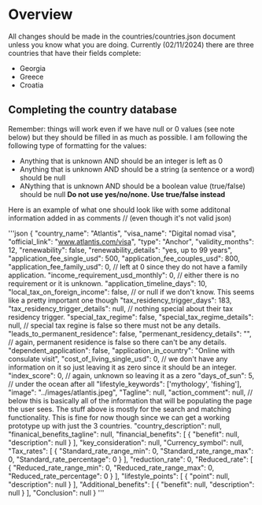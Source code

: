 # Overview

All changes should be made in the countries/countries.json document unless you know what you are doing. Currently (02/11/2024) there are three countries that have their fields complete:
* Georgia
* Greece
* Croatia


## Completing the country database

Remember: things will work even if we have null or 0 values (see note below) but they should be filled in as much as possible. I am following the following type of formatting for the values:
* Anything that is unknown AND should be an integer is left as 0
* Anything that is unknown AND should be a string (a sentence or a word) should be null
* ANything that is unknown AND should be a boolean value (true/false) should be null **Do not use yes/no/none. Use true/false instead**

Here is an example of what one should look like with some additonal information added in as comments // (even though it's not valid json)

'''json
{
  "country_name": "Atlantis",
  "visa_name": "Digital nomad visa",
  "official_link": "www.atlantis.com/visa",
  "type": "Anchor",
  "validity_months": 12,
  "renewability": false,
  "renewability_details": "yes, up to 99 years",
  "application_fee_single_usd": 500,
  "application_fee_couples_usd": 800,
  "application_fee_family_usd": 0, // left at 0 since they do not have a family application.
  "income_requirement_usd_monthly": 0, // either there is no requirement or it is unknown.
  "application_timeline_days": 10,
  "local_tax_on_foreign_income": false, // or null if we don't know. This seems like a pretty important one though
  "tax_residency_trigger_days": 183,
  "tax_residency_trigger_details": null, // nothing special about their tax residency trigger. 
  "special_tax_regime": false,
  "special_tax_regime_details": null, // special tax regine is false so there must not be any details.
  "leads_to_permanent_residence": false,
  "permenant_residency_details": "", // again, permanent residence is false so there can't be any details.
  "dependent_application": false,
  "application_in_country": "Online with consulate visit",
  "cost_of_living_single_usd": 0, // we don't have any information on it so just leaving it as zero since it should be an integer.
  "index_score": 0, // again, unknown so leaving it as a zero
  "days_of_sun": 5, // under the ocean after all
  "lifestyle_keywords": ['mythology', 'fishing'],
  "image": "../images/atlantis.jpeg",
  "Tagline": null,
  "action_comment": null,
  // below this is basically all of the information that will be populating the page the user sees. The stuff above is mostly for the search and matching functionality. This is fine for now though since we can get a working prototype up with just the 3 countries. 
  "country_description": null,
  "finanical_benefits_tagline": null,
  "financial_benefits": [
    {
      "benefit": null,
      "description": null
    }
  ],
  "key_consideration": null,
  "Currency_symbol": null,
  "Tax_rates": [
    {
      "Standard_rate_range_min": 0,
      "Standard_rate_range_max": 0,
      "Standard_rate_percentage": 0
    }
  ],
  "reduction_rate": 0,
  "Reduced_rate": [
    {
      "Reduced_rate_range_min": 0,
      "Reduced_rate_range_max": 0,
      "Reduced_rate_percentage": 0
    }
  ],
  "lifestyle_points": [
    {
      "point": null,
      "description": null
    }
  ],
  "Additional_benefits": [
    {
      "benefit": null,
      "description": null
    }
  ],
  "Conclusion": null
}
'''

